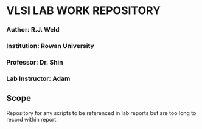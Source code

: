 # VLSI LAB WORK REPOSITORY
### Author: R.J. Weld
### Institution: Rowan University
### Professor: Dr. Shin
### Lab Instructor: Adam

Scope
-----
Repository for any scripts to be referenced in lab reports but are too long to record within report.
